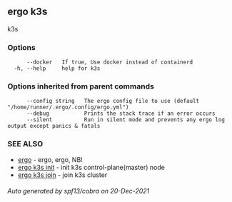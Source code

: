## ergo k3s

k3s

### Options

```
      --docker   If true, Use docker instead of containerd
  -h, --help     help for k3s
```

### Options inherited from parent commands

```
      --config string   The ergo config file to use (default "/home/runner/.ergo/.config/ergo.yml")
      --debug           Prints the stack trace if an error occurs
      --silent          Run in silent mode and prevents any ergo log output except panics & fatals
```

### SEE ALSO

* [ergo](ergo.md)	 - ergo, ergo, NB!
* [ergo k3s init](ergo_k3s_init.md)	 - init k3s control-plane(master) node
* [ergo k3s join](ergo_k3s_join.md)	 - join k3s cluster

###### Auto generated by spf13/cobra on 20-Dec-2021
